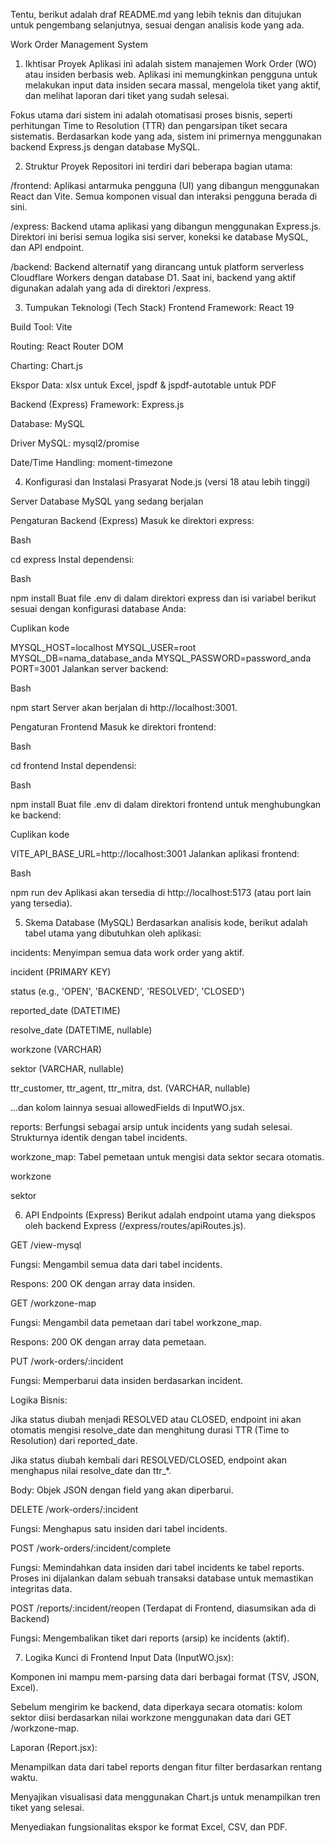 Tentu, berikut adalah draf README.md yang lebih teknis dan ditujukan untuk pengembang selanjutnya, sesuai dengan analisis kode yang ada.

Work Order Management System
1. Ikhtisar Proyek
Aplikasi ini adalah sistem manajemen Work Order (WO) atau insiden berbasis web. Aplikasi ini memungkinkan pengguna untuk melakukan input data insiden secara massal, mengelola tiket yang aktif, dan melihat laporan dari tiket yang sudah selesai.

Fokus utama dari sistem ini adalah otomatisasi proses bisnis, seperti perhitungan Time to Resolution (TTR) dan pengarsipan tiket secara sistematis. Berdasarkan kode yang ada, sistem ini primernya menggunakan backend Express.js dengan database MySQL.

2. Struktur Proyek
Repositori ini terdiri dari beberapa bagian utama:

/frontend: Aplikasi antarmuka pengguna (UI) yang dibangun menggunakan React dan Vite. Semua komponen visual dan interaksi pengguna berada di sini.

/express: Backend utama aplikasi yang dibangun menggunakan Express.js. Direktori ini berisi semua logika sisi server, koneksi ke database MySQL, dan API endpoint.

/backend: Backend alternatif yang dirancang untuk platform serverless Cloudflare Workers dengan database D1. Saat ini, backend yang aktif digunakan adalah yang ada di direktori /express.

3. Tumpukan Teknologi (Tech Stack)
Frontend
Framework: React 19

Build Tool: Vite

Routing: React Router DOM

Charting: Chart.js

Ekspor Data: xlsx untuk Excel, jspdf & jspdf-autotable untuk PDF

Backend (Express)
Framework: Express.js

Database: MySQL

Driver MySQL: mysql2/promise

Date/Time Handling: moment-timezone

4. Konfigurasi dan Instalasi
Prasyarat
Node.js (versi 18 atau lebih tinggi)

Server Database MySQL yang sedang berjalan

Pengaturan Backend (Express)
Masuk ke direktori express:

Bash

cd express
Instal dependensi:

Bash

npm install
Buat file .env di dalam direktori express dan isi variabel berikut sesuai dengan konfigurasi database Anda:

Cuplikan kode

MYSQL_HOST=localhost
MYSQL_USER=root
MYSQL_DB=nama_database_anda
MYSQL_PASSWORD=password_anda
PORT=3001
Jalankan server backend:

Bash

npm start
Server akan berjalan di http://localhost:3001.

Pengaturan Frontend
Masuk ke direktori frontend:

Bash

cd frontend
Instal dependensi:

Bash

npm install
Buat file .env di dalam direktori frontend untuk menghubungkan ke backend:

Cuplikan kode

VITE_API_BASE_URL=http://localhost:3001
Jalankan aplikasi frontend:

Bash

npm run dev
Aplikasi akan tersedia di http://localhost:5173 (atau port lain yang tersedia).

5. Skema Database (MySQL)
Berdasarkan analisis kode, berikut adalah tabel utama yang dibutuhkan oleh aplikasi:

incidents: Menyimpan semua data work order yang aktif.

incident (PRIMARY KEY)

status (e.g., 'OPEN', 'BACKEND', 'RESOLVED', 'CLOSED')

reported_date (DATETIME)

resolve_date (DATETIME, nullable)

workzone (VARCHAR)

sektor (VARCHAR, nullable)

ttr_customer, ttr_agent, ttr_mitra, dst. (VARCHAR, nullable)

...dan kolom lainnya sesuai allowedFields di InputWO.jsx.

reports: Berfungsi sebagai arsip untuk incidents yang sudah selesai. Strukturnya identik dengan tabel incidents.

workzone_map: Tabel pemetaan untuk mengisi data sektor secara otomatis.

workzone

sektor

6. API Endpoints (Express)
Berikut adalah endpoint utama yang diekspos oleh backend Express (/express/routes/apiRoutes.js).

GET /view-mysql

Fungsi: Mengambil semua data dari tabel incidents.

Respons: 200 OK dengan array data insiden.

GET /workzone-map

Fungsi: Mengambil data pemetaan dari tabel workzone_map.

Respons: 200 OK dengan array data pemetaan.

PUT /work-orders/:incident

Fungsi: Memperbarui data insiden berdasarkan incident.

Logika Bisnis:

Jika status diubah menjadi RESOLVED atau CLOSED, endpoint ini akan otomatis mengisi resolve_date dan menghitung durasi TTR (Time to Resolution) dari reported_date.

Jika status diubah kembali dari RESOLVED/CLOSED, endpoint akan menghapus nilai resolve_date dan ttr_*.

Body: Objek JSON dengan field yang akan diperbarui.

DELETE /work-orders/:incident

Fungsi: Menghapus satu insiden dari tabel incidents.

POST /work-orders/:incident/complete

Fungsi: Memindahkan data insiden dari tabel incidents ke tabel reports. Proses ini dijalankan dalam sebuah transaksi database untuk memastikan integritas data.

POST /reports/:incident/reopen (Terdapat di Frontend, diasumsikan ada di Backend)

Fungsi: Mengembalikan tiket dari reports (arsip) ke incidents (aktif).

7. Logika Kunci di Frontend
Input Data (InputWO.jsx):

Komponen ini mampu mem-parsing data dari berbagai format (TSV, JSON, Excel).

Sebelum mengirim ke backend, data diperkaya secara otomatis: kolom sektor diisi berdasarkan nilai workzone menggunakan data dari GET /workzone-map.

Laporan (Report.jsx):

Menampilkan data dari tabel reports dengan fitur filter berdasarkan rentang waktu.

Menyajikan visualisasi data menggunakan Chart.js untuk menampilkan tren tiket yang selesai.

Menyediakan fungsionalitas ekspor ke format Excel, CSV, dan PDF.
